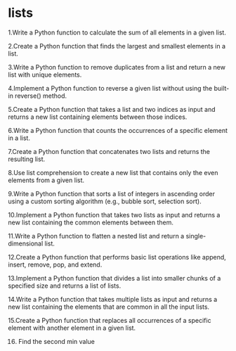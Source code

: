 # lists

1.Write a Python function to calculate the sum of all elements in a given list.

2.Create a Python function that finds the largest and smallest elements in a list.

3.Write a Python function to remove duplicates from a list and return a new list with unique elements.

4.Implement a Python function to reverse a given list without using the built-in reverse() method.

5.Create a Python function that takes a list and two indices as input and returns a new list containing elements between those indices.

6.Write a Python function that counts the occurrences of a specific element in a list.

7.Create a Python function that concatenates two lists and returns the resulting list.

8.Use list comprehension to create a new list that contains only the even elements from a given list.

9.Write a Python function that sorts a list of integers in ascending order using a custom sorting algorithm (e.g., bubble sort, selection sort).

10.Implement a Python function that takes two lists as input and returns a new list containing the common elements between them.

11.Write a Python function to flatten a nested list and return a single-dimensional list.

12.Create a Python function that performs basic list operations like append, insert, remove, pop, and extend.

13.Implement a Python function that divides a list into smaller chunks of a specified size and returns a list of lists.

14.Write a Python function that takes multiple lists as input and returns a new list containing the elements that are common in all the input lists.

15.Create a Python function that replaces all occurrences of a specific element with another element in a given list.

16. Find the second min value
